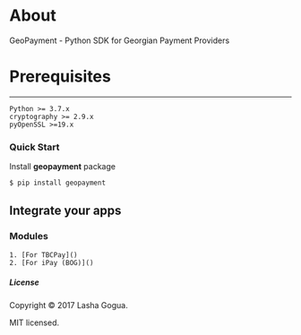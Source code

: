 # About
GeoPayment - Python SDK for Georgian Payment Providers

# Prerequisites
------

`Python >= 3.7.x`   
`cryptography >= 2.9.x`     
`pyOpenSSL >=19.x`


### Quick Start

Install **geopayment** package

```bash
$ pip install geopayment

```    

## Integrate your apps

### Modules

    1. [For TBCPay]()
    2. [For iPay (BOG)]()


##### License

Copyright &copy; 2017 Lasha Gogua.

MIT licensed.